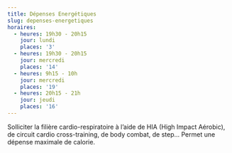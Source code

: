 ```yaml
---
title: Dépenses Energétiques
slug: depenses-energetiques
horaires:
  - heures: 19h30 - 20h15
    jour: lundi
    places: '3'
  - heures: 19h30 - 20h15
    jour: mercredi
    places: '14'
  - heures: 9h15 - 10h
    jour: mercredi
    places: '19'
  - heures: 20h15 - 21h
    jour: jeudi
    places: '16'
---
```


Solliciter la filière cardio-respiratoire à l’aide de HIA (High Impact Aérobic), de circuit cardio cross-training, de body combat, de step… Permet une dépense maximale de calorie.
